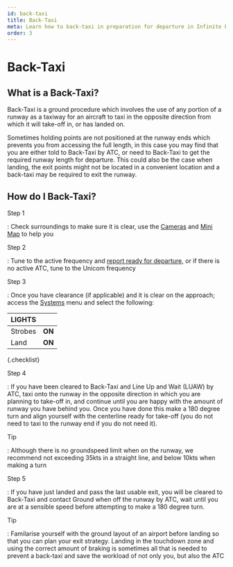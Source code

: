 ```yaml
---
id: back-taxi
title: Back-Taxi
meta: Learn how to back-taxi in preparation for departure in Infinite Flight.
order: 3
---
```


# Back-Taxi



## What is a Back-Taxi?



Back-Taxi is a ground procedure which involves the use of any portion of a runway as a taxiway for an aircraft to taxi in the opposite direction from which it will take-off in, or has landed on.



Sometimes holding points are not positioned at the runway ends which prevents you from accessing the full length, in this case you may find that you are either told to Back-Taxi by ATC, or need to Back-Taxi to get the required runway length for departure. This could also be the case when landing, the exit points might not be located in a convenient location and a back-taxi may be required to exit the runway.



## How do I Back-Taxi?



Step 1

: Check surroundings to make sure it is clear, use the [Cameras](/guide/getting-started/pilot-user-interface/cameras#camera) and [Mini Map](/guide/getting-started/pilot-user-interface/flight-planning#mini-map) to help you



Step 2

: Tune to the active frequency and [report ready for departure](/guide/flying-guide/atc-communication/take-off-and-departure#take-off-communication-summary), or if there is no active ATC, tune to the Unicom frequency



Step 3

: Once you have clearance (if applicable) and it is clear on the approach; access the [Systems](/guide/getting-started/pilot-user-interface/systems#systems) menu and select the following:

 

| LIGHTS  |        |
| ------- | ------ |
| Strobes | **ON** |
| Land    | **ON** |

{.checklist}

 

Step 4

: If you have been cleared to Back-Taxi and Line Up and Wait (LUAW) by ATC, taxi onto the runway in the opposite direction in which you are planning to take-off in, and continue until you are happy with the amount of runway you have behind you. Once you have done this make a 180 degree turn and align  yourself with the centerline ready for take-off (you do not need to taxi to the runway end if you do not need it).



Tip

:   Although there is no groundspeed limit when on the runway, we recommend not exceeding 35kts in a straight line, and below 10kts when making a turn 



Step 5

: If you have just landed and pass the last usable exit, you will be cleared to Back-Taxi and contact Ground when off the runway by ATC, wait until you are at a sensible speed before attempting to make a 180 degree turn. 



Tip

: Familarise yourself with the ground layout of an airport before landing so that you can plan your exit strategy. Landing in the touchdown zone and using the correct amount of braking is sometimes all that is needed to prevent a back-taxi and save the workload of not only you, but also the ATC